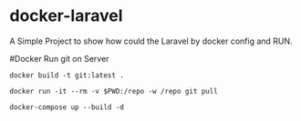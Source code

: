 # docker-laravel
A Simple Project to show how could the Laravel by docker config and RUN.




#Docker
Run git on Server
```
docker build -t git:latest .
```

```
docker run -it --rm -v $PWD:/repo -w /repo git pull
```

```
docker-compose up --build -d
```
